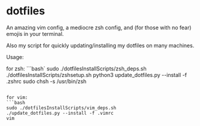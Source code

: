 # dotfiles

An amazing vim config, a mediocre zsh config, and (for those with no fear) emojis in your terminal.

Also my script for quickly updating/installing my dotfiles on many machines.

Usage:

for zsh:
```bash`
sudo ./dotfilesInstallScripts/zsh_deps.sh
./dotfilesInstallScripts/zshsetup.sh
python3 update_dotfiles.py --install -f .zshrc
sudo chsh -s /usr/bin/zsh
```

for vim:
```bash
sudo ./dotfilesInstallScripts/vim_deps.sh
./update_dotfiles.py --install -f .vimrc
vim
```
